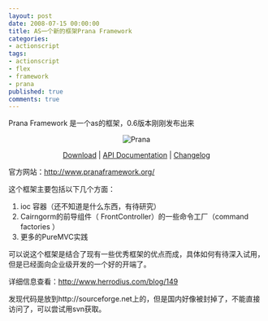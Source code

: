 ```yaml
---
layout: post
date: 2008-07-15 00:00:00
title: AS一个新的框架Prana Framework
categories:
- actionscript
tags:
- actionscript
- flex
- framework
- prana
published: true
comments: true
---
```

<p>Prana Framework 是一个as的框架，0.6版本刚刚发布出来
<p align="center"><img src="http://www.herrodius.com/blog/wp-content/uploads/2008/04/prana.jpg" alt="Prana" /></p>
<p style="text-align: center;"><a href="http://sourceforge.net/project/showfiles.php?group_id=194107&amp;package_id=228809&amp;release_id=611243">Download</a> | <a href="http://www.pranaframework.org/docs/0.6/api/">API Documentation</a> | <a href="http://www.pranaframework.org/docs/0.6/changelog.txt">Changelog</a></p>
<p style="text-align: left;">官方网站：<a href="http://www.pranaframework.org/" target="_blank">http://www.pranaframework.org/</a></p>
<p style="text-align: left;">这个框架主要包括以下几个方面：</p></p>

<p><ol>
	<li>ioc 容器（还不知道是什么东西，有待研究）</li>
	<li> Cairngorm的前导组件（ FrontController）的一些命令工厂（command factories ）</li>
	<li>更多的PureMVC实践</li>
</ol>
可以说这个框架是结合了现有一些优秀框架的优点而成，具体如何有待深入试用，但是已经面向企业级开发的一个好的开端了。</p>

<p>详细信息查看：<a href="http://www.herrodius.com/blog/149" target="_blank">http://www.herrodius.com/blog/149</a></p>

<p>发现代码是放到http://sourceforge.net上的，但是国内好像被封掉了，不能直接访问了，可以尝试用svn获取。</p>
